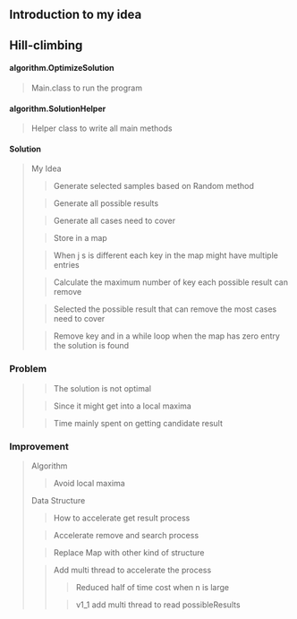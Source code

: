 ## Introduction to my idea

## Hill-climbing

#### algorithm.OptimizeSolution

> Main.class to run the program

#### algorithm.SolutionHelper

> Helper class to write all main methods

#### Solution

> My Idea
> > Generate selected samples based on Random method
>
> > Generate all possible results
>
> > Generate all cases need to cover
>
> > Store in a map
>
> > When j s is different each key in the map might have multiple entries
>
> > Calculate the maximum number of key each possible result can remove
>
> > Selected the possible result that can remove the most cases need to cover
>
> > Remove key and in a while loop when the map has zero entry the solution is found

### Problem

> > The solution is not optimal
>
> > Since it might get into a local maxima
>
> > Time mainly spent on getting candidate result

### Improvement

> Algorithm
> > Avoid local maxima
>
> Data Structure
> > How to accelerate get result process
>
> > Accelerate remove and search process
>
> > Replace Map with other kind of structure
>
> > Add multi thread to accelerate the process
> > > Reduced half of time cost when n is large
> >
> > > v1_1 add multi thread to read possibleResults